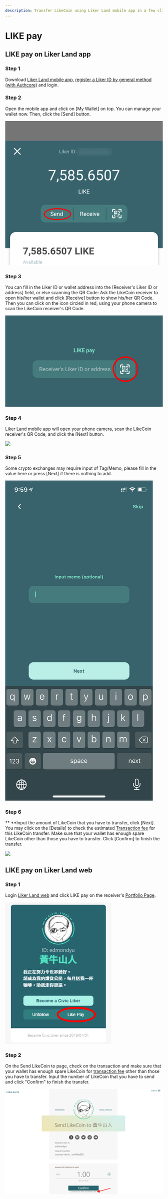 ```yaml
---
description: Transfer LikeCoin using Liker Land mobile app in a few clicks
---
```


# LIKE pay

## LIKE pay on Liker Land app

### Step 1&#xD;

Download [Liker Land mobile app](https://liker.land/getapp), [register a Liker ID by general method (with Authcore)](../../user-guide/liker-id/register.md) and login.

### Step 2

Open the mobile app and click on \[My Wallet] on top. You can manage your wallet now. Then, click the \[Send] button.

![](../../.gitbook/assets/like-pay-1-en.png)

### Step 3&#xD;

You can fill in the Liker ID or wallet address into the \[Receiver's Liker ID or address] field, or else scanning the QR Code: Ask the LikeCoin receiver to open his/her wallet and click \[Receive] button to show his/her QR Code. Then you can click on the icon circled in red, using your phone camera to scan the LikeCoin receiver's QR Code.&#x20;

![](../../.gitbook/assets/like-pay-2-en.png)

### **Step 4**

Liker Land mobile app will open your phone camera, scan the LikeCoin receiver's QR Code, and click the \[Next] button.

![](../../.gitbook/assets/img\_2158.png)

### **Step 5**

Some crypto exchanges may require input of Tag/Memo, please fill in the value here or press \[Next] if there is nothing to add.

![](../../.gitbook/assets/digifinex-tagmemo.png)

### **Step 6**

**
**Input the amount of LikeCoin that you have to transfer, click \[Next].  You may click on the \[Details] to check the estimated [Transaction fee](transaction-fee.md) for this LikeCoin transfer.  Make sure that your wallet has enough spare LikeCoin other than those you have to transfer. Click \[Confirm] to finish the transfer.

![](../../.gitbook/assets/like-pay-4-en.png)

## LIKE pay on Liker Land web

### Step 1

Login [Liker Land web](../../user-guide/liker-land/download.md#liker-land-web) and click LIKE pay on the receiver's [Portfolio Page](../../user-guide/creatortools/portfolio-page.md).

![](../../.gitbook/assets/like-pay-5-en.png)

### Step 2

On the Send LikeCoin to page, check on the transaction and make sure that your wallet has enough spare LikeCoin for [transaction fee](transaction-fee.md) other than those you have to transfer. Input the number of LikeCoin that you have to send and click "Confirm" to finish the transfer.

![Transaction Fee displayed below the \[Confirm\] button](../../.gitbook/assets/like-pay-6-en.png)
